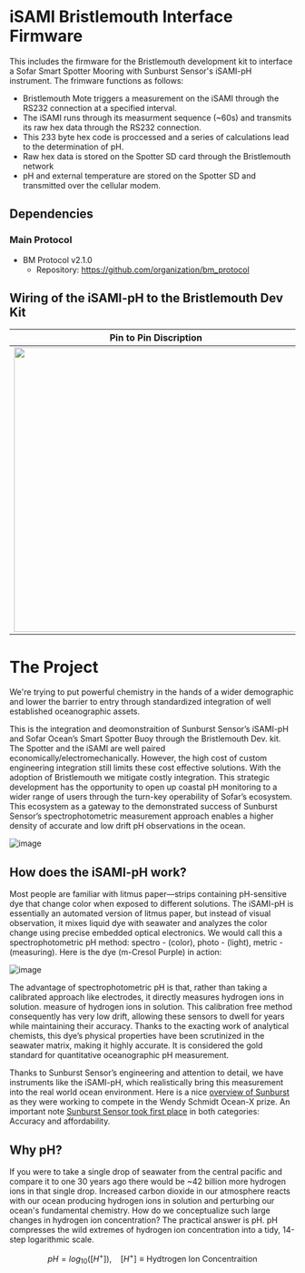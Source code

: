 # iSAMI Bristlemouth Interface Firmware
This includes the firmware for the Bristlemouth development kit to interface a Sofar Smart Spotter Mooring with Sunburst Sensor's iSAMI-pH instrument. The frimware functions as follows:

* Bristlemouth Mote triggers a measurement on the iSAMI through the RS232 connection at a specified interval.
* The iSAMI runs through its measurment sequence (~60s) and transmits its raw hex data through the RS232 connection.
* This 233 byte hex code is proccessed and a series of calculations lead to the determination of pH.
* Raw hex data is stored on the Spotter SD card through the Bristlemouth network
* pH and external temperature are stored on the Spotter SD and transmitted over the cellular modem.

## Dependencies
### Main Protocol
- BM Protocol v2.1.0
  - Repository: https://github.com/organization/bm_protocol

## Wiring of the iSAMI-pH to the Bristlemouth Dev Kit
| Pin to Pin Discription | Example Image of termination |
|---------|---------|
| <img src="https://github.com/user-attachments/assets/6d64efa2-74bb-4ad2-95e1-c6ffe2b3db1b" width="500">| <img src="https://github.com/user-attachments/assets/b9764d9f-1ab8-4112-ad9a-9e87ab9b2d72" width="300">|

# The Project
We're trying to put powerful chemistry in the hands of a wider demographic and lower the barrier to entry through standardized integration of well established oceanographic assets. 

This is the integration and deomonstraition of Sunburst Sensor’s iSAMI-pH and Sofar Ocean’s Smart Spotter Buoy through the Bristlemouth Dev. kit. The Spotter and the iSAMI are well paired economically/electromechanically. However, the high cost of custom engineering integration still limits these cost effective solutions. With the adoption of Bristlemouth we mitigate costly integration. This strategic development has the opportunity to open up coastal pH monitoring to a wider range of users through the turn-key operability of Sofar’s ecosystem. This ecosystem as a gateway to the demonstrated success of Sunburst Sensor’s spectrophotometric measurement approach enables a higher density of accurate and low drift pH observations in the ocean.

![image](https://github.com/user-attachments/assets/a3537980-f597-458e-b787-2da7cac826e3)

## How does the iSAMI-pH work?
Most people are familiar with litmus paper—strips containing pH-sensitive dye that change color when exposed to different solutions. The iSAMI-pH is essentially an automated version of litmus paper, but instead of visual observation, it mixes liquid dye with seawater and analyzes the color change using precise embedded optical electronics. We would call this a spectrophotometric pH method: spectro - (color), photo - (light), metric - (measuring). Here is the dye (m-Cresol Purple) in action:

![image](https://github.com/user-attachments/assets/d657caad-3810-43e3-91d2-ba19436170aa)

The advantage of spectrophotometric pH is that, rather than taking a calibrated approach like electrodes, it directly measures hydrogen ions in solution. measure of hydrogen ions in solution. This calibration free method consequently has very low drift, allowing these sensors to dwell for years while maintaining their accuracy.
Thanks to the exacting work of analytical chemists, this dye’s physical properties have been scrutinized in the seawater matrix, making it highly accurate. It is considered the gold standard for quantitative oceanographic pH measurement.

Thanks to Sunburst Sensor’s engineering and attention to detail, we have instruments like the iSAMI-pH, which realistically bring this measurement into the real world ocean environment. Here is a nice [overview of Sunburst](https://youtu.be/aXZPkW4L6uA?si=S3U1Ic4FXqChgCz4) as they were working to compete in the Wendy Schmidt Ocean-X prize. An important note [Sunburst Sensor took first place](https://www.pmel.noaa.gov/news-story/wendy-schmidt-ocean-health-xprize-winners-announced#:~:text=Winning%20first%20place%20in%20both,each%20team%20took%20home%20%24250%2C000.) in both categories: Accuracy and affordability. 


## Why pH?
If you were to take a single drop of seawater from the central pacific and compare it to one 30 years ago there would be ~42 billion more hydrogen ions in that single drop. Increased carbon dioxide in our atmosphere reacts with our ocean producing hydrogen ions in solution and perturbing our ocean's fundamental chemistry. How do we conceptualize such large changes in hydrogen ion concentration? The practical answer is pH. pH compresses the wild extremes of hydrogen ion concentration into a tidy, 14-step logarithmic scale.

$$
pH = log_{10}([H^+]),\ \ \ \ [H^+] \equiv \text{Hydtrogen Ion Concentraition}
$$
